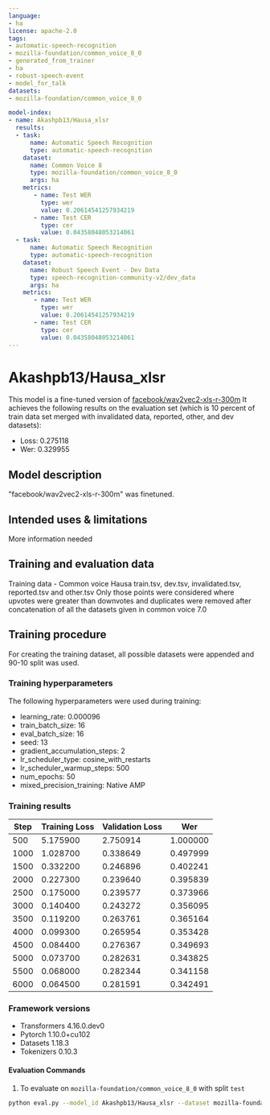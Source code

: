 ```yaml
---
language:
- ha
license: apache-2.0
tags:
- automatic-speech-recognition
- mozilla-foundation/common_voice_8_0
- generated_from_trainer
- ha
- robust-speech-event
- model_for_talk
datasets:
- mozilla-foundation/common_voice_8_0

model-index:
- name: Akashpb13/Hausa_xlsr
  results:
  - task: 
      name: Automatic Speech Recognition 
      type: automatic-speech-recognition
    dataset:
      name: Common Voice 8
      type: mozilla-foundation/common_voice_8_0
      args: ha
    metrics:
       - name: Test WER
         type: wer
         value: 0.20614541257934219
       - name: Test CER
         type: cer
         value: 0.04358048053214061
  - task: 
      name: Automatic Speech Recognition
      type: automatic-speech-recognition
    dataset:
      name: Robust Speech Event - Dev Data
      type: speech-recognition-community-v2/dev_data
      args: ha
    metrics:
       - name: Test WER
         type: wer
         value: 0.20614541257934219
       - name: Test CER
         type: cer
         value: 0.04358048053214061
---
```


# Akashpb13/Hausa_xlsr

This model is a fine-tuned version of [facebook/wav2vec2-xls-r-300m](https://huggingface.co/facebook/wav2vec2-xls-r-300m) 
It achieves the following results on the evaluation set (which is 10 percent of train data set merged with invalidated data, reported, other, and dev datasets):
- Loss: 0.275118
- Wer: 0.329955
## Model description
"facebook/wav2vec2-xls-r-300m" was finetuned.

## Intended uses & limitations
More information needed
## Training and evaluation data
Training data - 
Common voice Hausa train.tsv, dev.tsv, invalidated.tsv, reported.tsv and other.tsv 
Only those points were considered where upvotes were greater than downvotes and duplicates were removed after concatenation of all the datasets given in common voice 7.0

## Training procedure
For creating the training dataset, all possible datasets were appended and 90-10 split was used. 

### Training hyperparameters

The following hyperparameters were used during training:

- learning_rate: 0.000096
- train_batch_size: 16
- eval_batch_size: 16
- seed: 13
- gradient_accumulation_steps: 2
- lr_scheduler_type: cosine_with_restarts
- lr_scheduler_warmup_steps: 500
- num_epochs: 50
- mixed_precision_training: Native AMP


### Training results

| Step | Training Loss | Validation Loss | Wer      |
|------|---------------|-----------------|----------|
| 500  | 5.175900      | 2.750914        | 1.000000 |
| 1000 | 1.028700      | 0.338649        | 0.497999 |
| 1500 | 0.332200      | 0.246896        | 0.402241 |
| 2000 | 0.227300      | 0.239640        | 0.395839 |
| 2500 | 0.175000      | 0.239577        | 0.373966 |
| 3000 | 0.140400      | 0.243272        | 0.356095 |
| 3500 | 0.119200      | 0.263761        | 0.365164 |
| 4000 | 0.099300      | 0.265954        | 0.353428 |
| 4500 | 0.084400      | 0.276367        | 0.349693 |
| 5000 | 0.073700      | 0.282631        | 0.343825 |
| 5500 | 0.068000      | 0.282344        | 0.341158 |
| 6000 | 0.064500      | 0.281591        | 0.342491 |

	


### Framework versions
- Transformers 4.16.0.dev0
- Pytorch 1.10.0+cu102
- Datasets 1.18.3
- Tokenizers 0.10.3

#### Evaluation Commands

1. To evaluate on `mozilla-foundation/common_voice_8_0` with split `test`

```bash
python eval.py --model_id Akashpb13/Hausa_xlsr --dataset mozilla-foundation/common_voice_8_0 --config ha --split test
```

